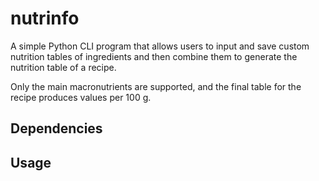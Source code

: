 # nutrinfo

A simple Python CLI program that allows users to input and save custom nutrition tables of ingredients and then combine them to generate the nutrition table of a recipe.

Only the main macronutrients are supported, and the final table for the recipe produces values per 100 g.

## Dependencies

## Usage

